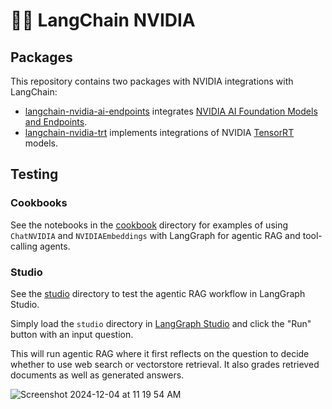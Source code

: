 # 🦜️🔗 LangChain NVIDIA

## Packages

This repository contains two packages with NVIDIA integrations with LangChain:
- [langchain-nvidia-ai-endpoints](https://pypi.org/project/langchain-nvidia-ai-endpoints/) integrates [NVIDIA AI Foundation Models and Endpoints](https://www.nvidia.com/en-us/ai-data-science/foundation-models/).
- [langchain-nvidia-trt](https://pypi.org/project/langchain-nvidia-trt/) implements integrations of NVIDIA [TensorRT](https://developer.nvidia.com/tensorrt) models.

## Testing

### Cookbooks

See the notebooks in the [cookbook](./cookbook) directory for examples of using `ChatNVIDIA` and `NVIDIAEmbeddings` with LangGraph for agentic RAG and tool-calling agents.

### Studio

See the [studio](./studio) directory to test the agentic RAG workflow in LangGraph Studio.

Simply load the `studio` directory in [LangGraph Studio](https://github.com/langchain-ai/langgraph-studio?tab=readme-ov-file#download) and click the "Run" button with an input question.

This will run agentic RAG where it first reflects on the question to decide whether to use web search or vectorstore retrieval. It also grades retrieved documents as well as generated answers.

![Screenshot 2024-12-04 at 11 19 54 AM](https://github.com/user-attachments/assets/736544ff-6597-4eb4-89d1-e1e5863baad4)
